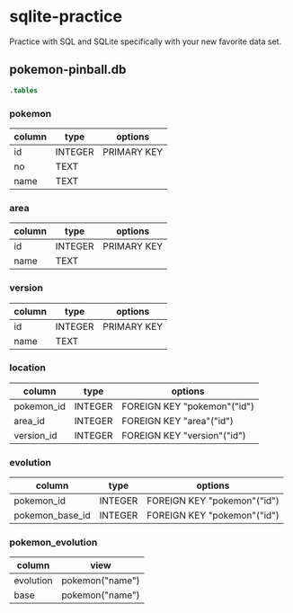 # sqlite-practice

Practice with SQL and SQLite specifically with your new favorite data set.

## pokemon-pinball.db

```sql
.tables
```

### pokemon

| column | type    | options     |
| ------ | ------- | ----------- |
| id     | INTEGER | PRIMARY KEY |
| no     | TEXT    |             |
| name   | TEXT    |             |

### area

| column | type    | options     |
| ------ | ------- | ----------- |
| id     | INTEGER | PRIMARY KEY |
| name   | TEXT    |             |

### version

| column | type    | options     |
| ------ | ------- | ----------- |
| id     | INTEGER | PRIMARY KEY |
| name   | TEXT    |             |

### location

| column     | type    | options                     |
| ---------- | ------- | --------------------------- |
| pokemon_id | INTEGER | FOREIGN KEY "pokemon"("id") |
| area_id    | INTEGER | FOREIGN KEY "area"("id")    |
| version_id | INTEGER | FOREIGN KEY "version"("id") |

### evolution

| column          | type    | options                     |
| --------------- | ------- | --------------------------- |
| pokemon_id      | INTEGER | FOREIGN KEY "pokemon"("id") |
| pokemon_base_id | INTEGER | FOREIGN KEY "pokemon"("id") |

### pokemon_evolution

| column    | view            |
| --------- | --------------- |
| evolution | pokemon("name") |
| base      | pokemon("name") |

